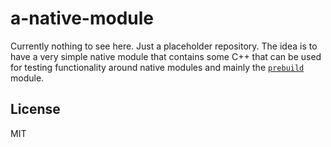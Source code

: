 # a-native-module

Currently nothing to see here. Just a placeholder repository. The idea is to have a very simple native module that contains some C++ that can be used for testing functionality around native modules and mainly the [`prebuild`](https://github.com/mafintosh/prebuild) module.

## License
MIT
